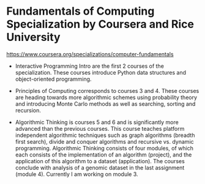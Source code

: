 # Fundamentals of Computing Specialization by Coursera and Rice University

https://www.coursera.org/specializations/computer-fundamentals

* Interactive Programming Intro are the first 2 courses of the specialization. These courses introduce Python data structures and object-oriented programming.

* Principles of Computing corresponds to courses 3 and 4. These courses are heading towards more algorithmic schemes using probability theory and introducing Monte Carlo methods as well as searching, sorting and recursion.

* Algorithmic Thinking is courses 5 and 6 and is significantly more advanced than the previous courses. This course teaches platform independent algorithmic techniques such as graph algorithms (breadth first search), divide and conquer algorithms and recursive vs. dynamic programming. Algorithmic Thinking consists of four modules, of which each consists of the implementation of an algorithm (project), and the application of this algorithm to a dataset (application). The courses conclude with analysis of a genomic dataset in the last assignment (module 4). Currently I am working on module 3.




